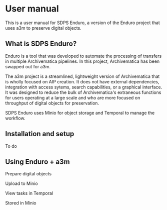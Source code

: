 # User manual

This is a user manual for SDPS Enduro, a version of the Enduro project that
uses a3m to preserve digital objects.

## What is SDPS Enduro?

Enduro is a tool that was developed to automate the processing of transfers in 
multiple Archivematica pipelines. In this project, Archivematica has been
swapped out for a3m.

The a3m project is a streamlined, lightweight version of Archivematica that is
wholly focused on AIP creation. It does not have external dependencies,
integration with access sytems, search capabilities, or a graphical interface.
It was designed to reduce the bulk of Archivematica's extraneous functions for
users operating at a large scale and who are more focused on throughput of
digital objects for preservation.

SDPS Enduro uses Minio for object storage and Temporal to manage the workflow.

## Installation and setup

To do

## Using Enduro + a3m

Prepare digital objects

Upload to Minio

View tasks in Temporal

Stored in Minio